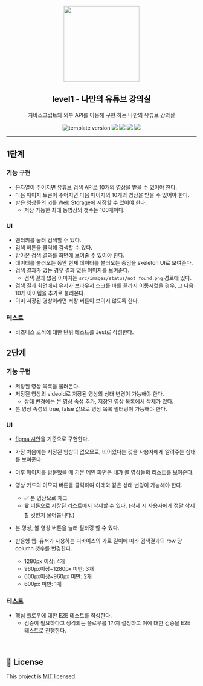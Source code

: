 <p align="middle" >
  <img width="200px;" src="./images/laptop_with_youtube_logo.png"/>
</p>
<h2 align="middle">level1 - 나만의 유튜브 강의실</h2>
<p align="middle">자바스크립트와 외부 API를 이용해 구현 하는 나만의 유튜브 강의실</p>
<p align="middle">
  <img src="https://img.shields.io/badge/version-1.0.0-blue?style=flat-square" alt="template version"/>
  <img src="https://img.shields.io/badge/language-html-red.svg?style=flat-square"/>
  <img src="https://img.shields.io/badge/language-css-blue.svg?style=flat-square"/>
  <img src="https://img.shields.io/badge/language-js-yellow.svg?style=flat-square"/>
  <img src="https://img.shields.io/badge/license-MIT-brightgreen.svg?style=flat-square"/>
</p>

---

## 1단계

### 기능 구현

- 문자열이 주어지면 유튜브 검색 API로 10개의 영상을 받을 수 있어야 한다.
- 다음 페이지 토큰이 주어지면 다음 페이지의 10개의 영상을 받을 수 있어야 한다.
- 받은 영상들의 id를 Web Storage에 저장할 수 있어야 한다.
  - 저장 가능한 최대 동영상의 갯수는 100개이다.

### UI

- 엔터키를 눌러 검색할 수 있다.
- 검색 버튼을 클릭해 검색할 수 있다.
- 받아온 검색 결과를 화면에 보여줄 수 있어야 한다.
- 데이터를 불러오는 동안 현재 데이터를 불러오는 중임을 skeleton UI로 보여준다.
- 검색 결과가 없는 경우 결과 없음 이미지를 보여준다.
  - 검색 결과 없음 이미지는 `src/images/status/not_found.png` 경로에 있다.
- 검색 결과 화면에서 유저가 브라우저 스크롤 바를 끝까지 이동시켰을 경우, 그 다음 10개 아이템을 추가로 불러온다.
- 이미 저장된 영상이라면 저장 버튼이 보이지 않도록 한다.

### 테스트

- 비즈니스 로직에 대한 단위 테스트를 Jest로 작성한다.

## 2단계

### 기능 구현

- 저장된 영상 목록을 불러온다.
- 저장된 영상의 videoId로 저장된 영상의 상태 변경이 가능해야 한다.
  - 상태 변경에는 본 영상 속성 추가, 저장된 영상 목록에서 삭제가 있다.
- 본 영상 속성의 true, false 값으로 영상 목록 필터링이 가능해야 한다.

### UI

- [figma 시안](https://www.figma.com/file/uduGjrly94dKOdzUmAXU0Q/%EB%A0%88%EB%B2%A81-%EB%AF%B8%EC%85%98-%EB%94%94%EC%9E%90%EC%9D%B8?node-id=4:34)을 기준으로 구현한다.
- 가장 처음에는 저장된 영상이 없으므로, 비어있다는 것을 사용자에게 알려주는 상태를 보여준다.
- 이후 페이지를 방문했을 때 기본 메인 화면은 내가 볼 영상들의 리스트를 보여준다.
- 영상 카드의 이모지 버튼을 클릭하여 아래와 같은 상태 변경이 가능해야 한다.
  - ✅ 본 영상으로 체크
  - 🗑️ 버튼으로 저장된 리스트에서 삭제할 수 있다. (삭제 시 사용자에게 정말 삭제할 것인지 물어봅니다.)
- 본 영상, 볼 영상 버튼을 눌러 필터링 할 수 있다.
- 반응형 웹: 유저가 사용하는 디바이스의 가로 길이에 따라 검색결과의 row 당 column 갯수를 변경한다.

  - 1280px 이상: 4개
  - 960px이상~1280px 미만: 3개
  - 600px이상~960px 미만: 2개
  - 600px 미만: 1개

### 테스트

- 핵심 플로우에 대한 E2E 테스트를 작성한다.
  - 검증이 필요하다고 생각되는 플로우를 1가지 설정하고 이에 대한 검증을 E2E 테스트로 진행한다.

<br>

## 📝 License

This project is [MIT](https://github.com/woowacourse/javascript-youtube-classroom/blob/main/LICENSE) licensed.
